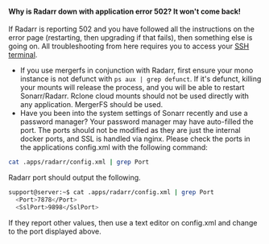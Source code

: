 #### Why is Radarr down with application error 502? It won't come back!

If Radarr is reporting 502 and you have followed all the instructions on the error page (restarting, then upgrading if that fails), then something else is going on. All troubleshooting from here requires you to access your [SSH terminal](https://docs.usbx.me/books/secure-shell-%28ssh%29/page/how-to-connect-to-your-ultraseedbox-slot-via-ssh).

* If you use mergerfs in conjunction with Radarr, first ensure your mono instance is not defunct with `ps aux | grep defunct`. If it's defunct, killing your mounts will release the process, and you will be able to restart Sonarr/Radarr. Rclone cloud mounts should not be used directly with any application. MergerFS should be used.
* Have you been into the system settings of Sonarr recently and use a password manager? Your password manager may have auto-filled the port. The ports should not be modified as they are just the internal docker ports, and SSL is handled via nginx. Please check the ports in the applications config.xml with the following command:


```sh
cat .apps/radarr/config.xml | grep Port
```

Radarr port should output the following.

```sh
support@server:~$ cat .apps/radarr/config.xml | grep Port
  <Port>7878</Port>
  <SslPort>9898</SslPort>
```
If they report other values, then use a text editor on config.xml and change to the port displayed above.